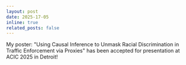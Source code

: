 ```yaml
---
layout: post
date: 2025-17-05
inline: true
related_posts: false
---
```


My poster: "Using Causal Inference to Unmask Racial Discrimination in Traffic Enforcement via Proxies" has been accepted for presentation at ACIC 2025 in Detroit!
